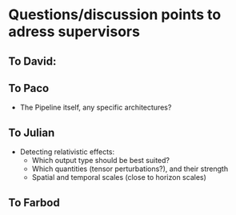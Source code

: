 # Questions/discussion points to adress supervisors

## To David:

## To Paco
* The Pipeline itself, any specific architectures?

## To Julian
* Detecting relativistic effects:
    * Which output type should be best suited?
    * Which quantities (tensor perturbations?), and their strength
    * Spatial and temporal scales (close to horizon scales)

## To Farbod 

